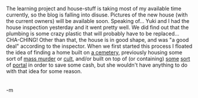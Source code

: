 The learning project and house-stuff is taking most of my available time currently, so the blog is falling into disuse.  Pictures of the new house (with the current owners) will be available soon.  Speaking of... Yuki and I had the house inspection yesterday and it went pretty well.  We did find out that the plumbing is some crazy plastic that will probably have to be replaced... CHA-CHING!  Other than that, the house is in good shape, and was "a good deal" according to the inspector.  When we first started this process I floated the idea of finding a home built on <a href="http://www.imdb.com/title/tt0084516/">a cemetery</a>, previously housing some sort of <a href="http://www.imdb.com/title/tt0078767/">mass murder</a> or <a href="http://www.imdb.com/title/tt0084739/">cult</a>, and/or built on top of (or containing) <a href="http://www.imdb.com/title/tt0082307/">some</a> <a href="http://www.imdb.com/title/tt0093075/">sort</a> of <a href="http://www.imdb.com/title/tt0093777/">portal</a> in order to save some cash, but she wouldn't have anything to do with that idea for some reason.  
<br />
<br />-m
<br />
